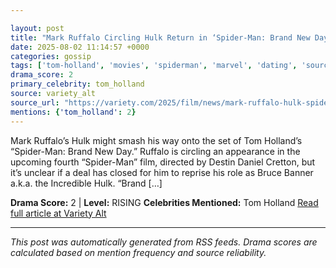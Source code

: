 ```yaml
---

layout: post
title: "Mark Ruffalo Circling Hulk Return in ‘Spider-Man: Brand New Day’""
date: 2025-08-02 11:14:57 +0000
categories: gossip
tags: ['tom-holland', 'movies', 'spiderman', 'marvel', 'dating', 'source-variety_alt', 'drama-rising']
drama_score: 2
primary_celebrity: tom_holland
source: variety_alt
source_url: "https://variety.com/2025/film/news/mark-ruffalo-hulk-spider-man-brand-new-day-1236477030/""
mentions: {'tom_holland': 2}
---
```


Mark Ruffalo’s Hulk might smash his way onto the set of Tom Holland’s “Spider-Man: Brand New Day.” Ruffalo is circling an appearance in the upcoming fourth “Spider-Man” film, directed by Destin Daniel Cretton, but it’s unclear if a deal has closed for him to reprise his role as Bruce Banner a.k.a. the Incredible Hulk. “Brand […]

**Drama Score:** 2 | **Level:** RISING **Celebrities Mentioned:** Tom Holland [Read full article at Variety Alt](https://variety.com/2025/film/news/mark-ruffalo-hulk-spider-man-brand-new-day-1236477030/)

---

*This post was automatically generated from RSS feeds. Drama scores are calculated based on mention frequency and source reliability.*